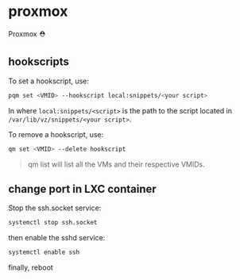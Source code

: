 # proxmox
Proxmox ⛑️

## hookscripts

To set a hookscript, use:

```bash
pqm set <VMID> --hookscript local:snippets/<your script>
```

In where `local:snippets/<script>` is the path to the script located in `/var/lib/vz/snippets/<your script>`.

To remove a hookscript, use:

```bash
qm set <VMID> --delete hookscript
```

> qm list will list all the VMs and their respective VMIDs.


## change port in LXC container

Stop the ssh.socket service:

```bash
systemctl stop ssh.socket
```

then enable the sshd service:

```bash
systemctl enable ssh
```

finally, reboot
